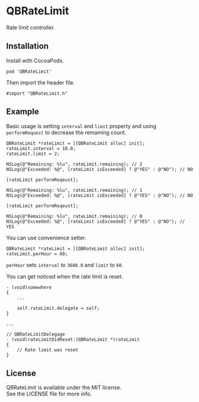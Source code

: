 # QBRateLimit
Rate limit controller.


## Installation
Install with CocoaPods.

```
pod 'QBRateLimit'
```

Then import the header file.

```
#import "QBRateLimit.h"
```


## Example
Basic usage is setting `interval` and `limit` property and using `performRequest` to decrease the remaining count.

```
QBRateLimit *rateLimit = [[QBRateLimit alloc] init];
rateLimit.interval = 10.0;
rateLimit.limit = 2;

NSLog(@"Remaining: %lu", rateLimit.remaining); // 2
NSLog(@"Exceeded: %@", [rateLimit isExceeded] ? @"YES" : @"NO"); // NO

[rateLimit performReqeust];

NSLog(@"Remaining: %lu", rateLimit.remaining); // 1
NSLog(@"Exceeded: %@", [rateLimit isExceeded] ? @"YES" : @"NO"); // NO

[rateLimit performReqeust];

NSLog(@"Remaining: %lu", rateLimit.remaining); // 0
NSLog(@"Exceeded: %@", [rateLimit isExceeded] ? @"YES" : @"NO"); // YES
```

You can use convenience setter.

```
QBRateLimit *rateLimit = [[QBRateLimit alloc] init];
rateLimit.perHour = 60;
```

`perHour` sets `interval` to `3600.0` and `limit` to `60`.

You can get noticed when the rate limit is reset.

```
- (void)somewhere
{
	...
	
	self.rateLimit.delegate = self;
}

...

// QBRateLimitDelegage
- (void)rateLimitDidReset:(QBRateLimit *)rateLimit
{
	// Rate limit was reset
}
```


## License
QBRateLimit is available under the MIT license.  
See the LICENSE file for more info.
